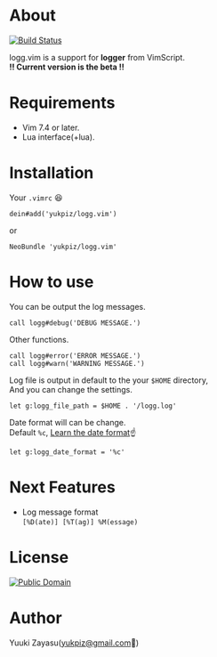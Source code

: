 # About

[![Build Status](https://travis-ci.org/yukpiz/logg.vim.svg?branch=master)](https://travis-ci.org/yukpiz/logg.vim)  

logg.vim is a support for **logger** from VimScript.  
**!! Current version is the beta !!**


# Requirements

* Vim 7.4 or later.
* Lua interface(+lua).


# Installation

Your ``.vimrc`` :laughing:  

```vim
dein#add('yukpiz/logg.vim')
```

or  

```vim
NeoBundle 'yukpiz/logg.vim'
```


# How to use

You can be output the log messages.  

```vim
call logg#debug('DEBUG MESSAGE.')
```

Other functions.  

```vim
call logg#error('ERROR MESSAGE.')
call logg#warn('WARNING MESSAGE.')
```

Log file is output in default to the your ``$HOME`` directory,  
And you can change the settings.  

```vim
let g:logg_file_path = $HOME . '/logg.log'
```

Date format will can be change.  
Default ``%c``, [Learn the date format](http://vim.wikia.com/wiki/Insert_current_date_or_time):point_up:  

```vim
let g:logg_date_format = '%c'
```



# Next Features

* Log message format  
    ``[%D(ate)] [%T(ag)] %M(essage)``  


# License

[![Public Domain](https://img.shields.io/badge/License-Public%20Domain-green.svg)]()  


# Author

Yuuki Zayasu(yukpiz@gmail.com:e-mail:)  



